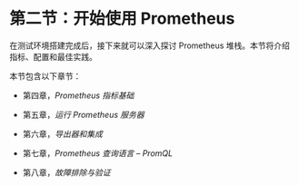 # 第二节：开始使用 Prometheus

在测试环境搭建完成后，接下来就可以深入探讨 Prometheus 堆栈。本节将介绍指标、配置和最佳实践。

本节包含以下章节：

+   第四章，*Prometheus 指标基础*

+   第五章，*运行 Prometheus 服务器*

+   第六章，*导出器和集成*

+   第七章，*Prometheus 查询语言 – PromQL*

+   第八章，*故障排除与验证*
